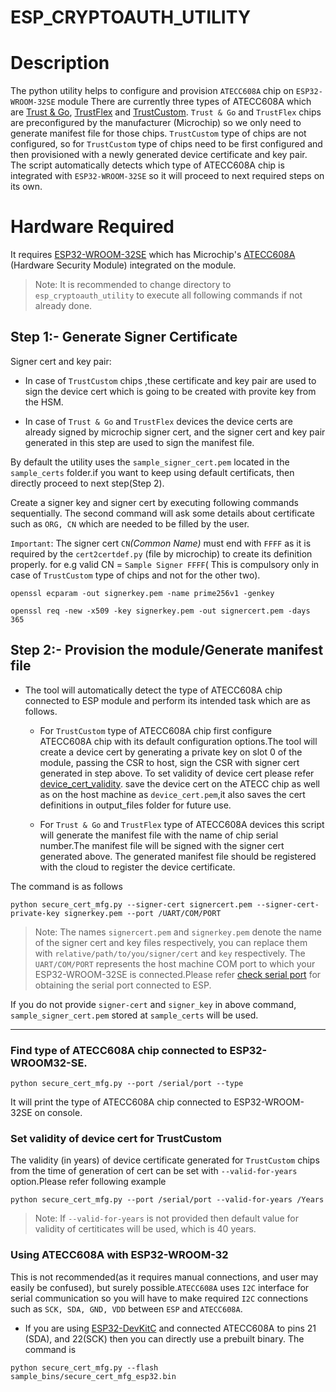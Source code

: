 # ESP_CRYPTOAUTH_UTILITY
# Description
 The python utility helps to configure and provision `ATECC608A` chip on `ESP32-WROOM-32SE` module
    There are currently three types of ATECC608A which are [Trust & Go](https://www.microchip.com/wwwproducts/en/ATECC608A-TNGTLS), [TrustFlex](https://www.microchip.com/wwwproducts/en/ATECC608A-TFLXTLS) and [TrustCustom](https://www.microchip.com/wwwproducts/en/ATECC608A). `Trust & Go` and `TrustFlex` chips are preconfigured by the manufacturer (Microchip) so we only need to generate manifest file for those chips. `TrustCustom` type of chips are not configured, so for `TrustCustom` type of chips need to be first configured and then provisioned with a newly  generated device certificate and key pair. The script automatically detects which type of ATECC608A chip is integrated with `ESP32-WROOM-32SE` so it will proceed to next required steps on its own.

# Hardware Required
It requires [ESP32-WROOM-32SE](https://www.espressif.com/sites/default/files/documentation/esp32-wroom-32se_datasheet_en.pdf) which has Microchip's [ATECC608A](https://www.microchip.com/wwwproducts/en/ATECC608A) (Hardware Security Module) integrated on the module.

> Note: It is recommended to change directory to `esp_cryptoauth_utility` to execute all following commands if not already done.

## Step 1:- Generate Signer Certificate
Signer cert and key pair:
* In case of `TrustCustom` chips ,these certificate and key pair are used to sign the device cert which is going to be created with provite key from the HSM.

* In case of `Trust & Go` and `TrustFlex` devices the device certs are already signed by microchip signer cert, and the signer cert and key pair generated in this step are used to sign the manifest file.

By default the utility uses the `sample_signer_cert.pem` located in the `sample_certs` folder.if you want to keep using default certificats, then directly proceed to next step(Step 2).

Create a signer key and signer cert by executing following commands sequentially. The second command will ask some details about certificate such as `ORG, CN` which are needed to be filled by the user.

 `Important`: The signer cert `CN`_(Common Name)_ must end with `FFFF` as it is required by the `cert2certdef.py` (file by microchip) to create its definition properly. for e.g valid CN = `Sample Signer FFFF`( This is compulsory only in case of `TrustCustom` type of chips and not for the other two).

    openssl ecparam -out signerkey.pem -name prime256v1 -genkey

    openssl req -new -x509 -key signerkey.pem -out signercert.pem -days 365

## Step 2:- Provision the module/Generate manifest file

*   The tool will automatically detect the type of ATECC608A chip connected to ESP module and perform its intended task which are as follows.

    * For `TrustCustom` type of ATECC608A chip first configure ATECC608A chip with its default configuration options.The tool will create a device cert by generating a private key on slot 0 of the module, passing the CSR to host, sign the CSR with signer cert generated in step above. To set validity of device cert please refer [device_cert_validity](README.md#set-validity-of-device-cert-for-trustcustom). save the device cert on the ATECC chip as well as on the host machine as `device_cert.pem`,it also saves the cert definitions in output_files folder for future use.

    * For `Trust & Go` and `TrustFlex` type of ATECC608A devices this script will generate the manifest file with the name of chip serial number.The manifest file will be signed with the signer cert generated above. The generated manifest file should be registered with the cloud to register the device certificate.

The command is as follows

```
python secure_cert_mfg.py --signer-cert signercert.pem --signer-cert-private-key signerkey.pem --port /UART/COM/PORT
```
> Note: The names `signercert.pem` and `signerkey.pem` denote the name of the signer cert and key files respectively, you can replace them with `relative/path/to/you/signer/cert` and `key` respectively. The `UART/COM/PORT` represents the host machine COM port to which your ESP32-WROOM-32SE is connected.Please refer [check serial port](https://docs.espressif.com/projects/esp-idf/en/latest/esp32/get-started/establish-serial-connection.html#check-port-on-windows) for obtaining the serial port connected to ESP.

If you do not provide `signer-cert` and `signer_key` in above command, `sample_signer_cert.pem` stored at `sample_certs` will be used.

---
### Find type of ATECC608A chip connected to ESP32-WROOM32-SE.
    python secure_cert_mfg.py --port /serial/port --type
It will print the type of ATECC608A chip connected to ESP32-WROOM-32SE on console.

### Set validity of device cert for TrustCustom
The validity (in years) of device certificate generated for `TrustCustom` chips from the time of generation of cert can be set with `--valid-for-years` option.Please refer following example

    python secure_cert_mfg.py --port /serial/port --valid-for-years /Years
>Note: If `--valid-for-years` is not provided then default value for validity of certiticates will be used, which is 40 years.

### Using ATECC608A with ESP32-WROOM-32
This is not recommended(as it requires manual connections, and user may easily be confused), but surely possible.`ATECC608A` uses `I2C` interface for serial communication so you will have to make required `I2C` connections such as `SCK, SDA, GND, VDD` between `ESP` and `ATECC608A`.
* If you are using [ESP32-DevKitC](https://www.espressif.com/en/products/devkits/esp32-devkitc/resources) and connected ATECC608A to pins 21 (SDA), and 22(SCK) then you can directly use a prebuilt binary. The command is
```
python secure_cert_mfg.py --flash sample_bins/secure_cert_mfg_esp32.bin
```
